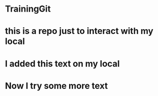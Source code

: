 # TrainingGit

# this is a repo just to interact with my local

# I added this text on my local

# Now I try some more text
